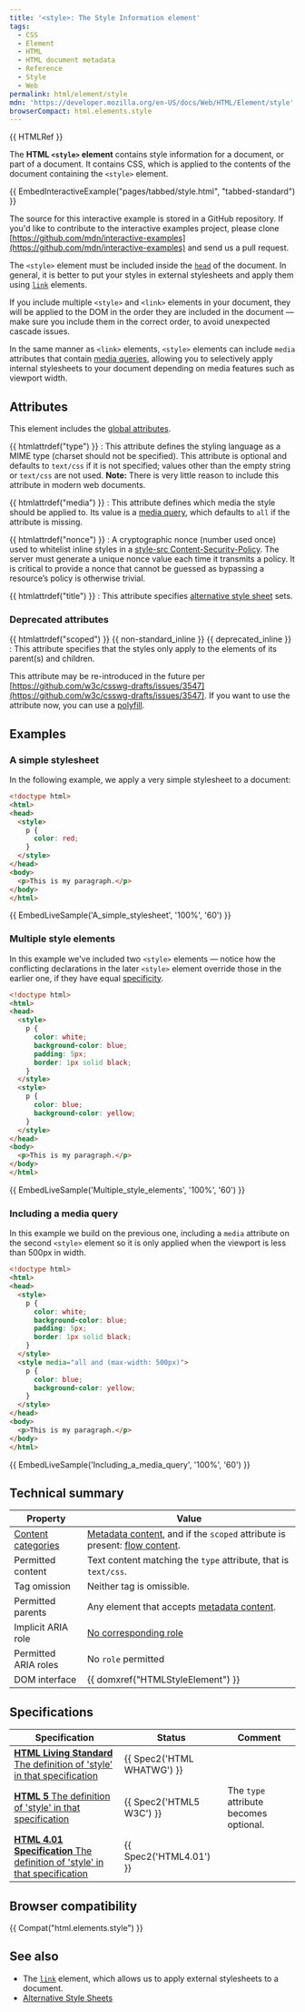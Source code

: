 ```yaml
---
title: '<style>: The Style Information element'
tags:
  - CSS
  - Element
  - HTML
  - HTML document metadata
  - Reference
  - Style
  - Web
permalink: html/element/style
mdn: 'https://developer.mozilla.org/en-US/docs/Web/HTML/Element/style'
browserCompact: html.elements.style
---
```

{{ HTMLRef }}

The **HTML `<style>` element** contains style information for a document, or part of a document. It contains CSS, which is applied to the contents of the document containing the `<style>` element.

{{ EmbedInteractiveExample("pages/tabbed/style.html", "tabbed-standard") }}

The source for this interactive example is stored in a GitHub repository. If you'd like to contribute to the interactive examples project, please clone [https://github.com/mdn/interactive-examples](https://github.com/mdn/interactive-examples) and send us a pull request.

The `<style>` element must be included inside the [`head`](/html/element/head/) of the document. In general, it is better to put your styles in external stylesheets and apply them using [`link`](/html/element/link/) elements.

If you include multiple `<style>` and `<link>` elements in your document, they will be applied to the DOM in the order they are included in the document — make sure you include them in the correct order, to avoid unexpected cascade issues.

In the same manner as `<link>` elements, `<style>` elements can include `media` attributes that contain [media queries](/css/media_queries), allowing you to selectively apply internal stylesheets to your document depending on media features such as viewport width.

## Attributes

This element includes the [global attributes](/html/global_attributes).

{{ htmlattrdef("type") }}
: This attribute defines the styling language as a MIME type (charset should not be specified). This attribute is optional and defaults to `text/css` if it is not specified; values other than the empty string or `text/css` are not used. **Note:** There is very little reason to include this attribute in modern web documents.

{{ htmlattrdef("media") }}
: This attribute defines which media the style should be applied to. Its value is a [media query](/guide/css/media_queries), which defaults to `all` if the attribute is missing.

{{ htmlattrdef("nonce") }}
: A cryptographic nonce (number used once) used to whitelist inline styles in a [style-src Content-Security-Policy](/http/headers/content-security-policy/style-src). The server must generate a unique nonce value each time it transmits a policy. It is critical to provide a nonce that cannot be guessed as bypassing a resource’s policy is otherwise trivial.

{{ htmlattrdef("title") }}
: This attribute specifies [alternative style sheet](/css/alternative_style_sheets) sets.

### Deprecated attributes

{{ htmlattrdef("scoped") }} {{ non-standard_inline }} {{ deprecated_inline }}
: This attribute specifies that the styles only apply to the elements of its parent(s) and children.

This attribute may be re-introduced in the future per [https://github.com/w3c/csswg-drafts/issues/3547](https://github.com/w3c/csswg-drafts/issues/3547). If you want to use the attribute now, you can use a [polyfill](https://github.com/samthor/scoped).

## Examples

### A simple stylesheet

In the following example, we apply a very simple stylesheet to a document:

```html
<!doctype html>
<html>
<head>
  <style>
    p {
      color: red;
    }
  </style>
</head>
<body>
  <p>This is my paragraph.</p>
</body>
</html>
```

{{ EmbedLiveSample('A_simple_stylesheet', '100%', '60') }}

### Multiple style elements

In this example we've included two `<style>` elements — notice how the conflicting declarations in the later `<style>` element override those in the earlier one, if they have equal [specificity](/css/specificity).

```html
<!doctype html>
<html>
<head>
  <style>
    p {
      color: white;
      background-color: blue;
      padding: 5px;
      border: 1px solid black;
    }
  </style>
  <style>
    p {
      color: blue;
      background-color: yellow;
    }
  </style>
</head>
<body>
  <p>This is my paragraph.</p>
</body>
</html>
```

{{ EmbedLiveSample('Multiple_style_elements', '100%', '60') }}

### Including a media query

In this example we build on the previous one, including a `media` attribute on the second `<style>` element so it is only applied when the viewport is less than 500px in width.

```html
<!doctype html>
<html>
<head>
  <style>
    p {
      color: white;
      background-color: blue;
      padding: 5px;
      border: 1px solid black;
    }
  </style>
  <style media="all and (max-width: 500px)">
    p {
      color: blue;
      background-color: yellow;
    }
  </style>
</head>
<body>
  <p>This is my paragraph.</p>
</body>
</html>
```

{{ EmbedLiveSample('Including_a_media_query', '100%', '60') }}

## Technical summary

| Property | Value |
| --- | --- |
| [Content categories](/html/content_categories) | [Metadata content](/html/content_categories#metadata_content), and if the `scoped` attribute is present: [flow content](/html/content_categories#flow_content). |
| Permitted content | Text content matching the `type` attribute, that is `text/css`. |
| Tag omission | Neither tag is omissible. |
| Permitted parents | Any element that accepts [metadata content](/html/content_categories#metadata_content). |
| Implicit ARIA role | [No corresponding role](https://www.w3.org/TR/html-aria/#dfn-no-corresponding-role) |
| Permitted ARIA roles | No `role` permitted |
| DOM interface | {{ domxref("HTMLStyleElement") }} |

## Specifications

| Specification | Status | Comment |
| --- | --- | --- |
| [**HTML Living Standard** The definition of 'style' in that specification](https://html.spec.whatwg.org/multipage/semantics.html#the-style-element) | {{ Spec2('HTML WHATWG')  }} |  |
| [**HTML 5** The definition of 'style' in that specification](https://www.w3.org/TR/html52/document-metadata.html#the-style-element) | {{ Spec2('HTML5 W3C')  }} | The `type` attribute becomes optional. |
| [**HTML 4.01 Specification** The definition of 'style' in that specification](https://www.w3.org/TR/html401/present/styles.html#h-14.2.3) | {{ Spec2('HTML4.01')  }} |  |

## Browser compatibility

{{ Compat("html.elements.style") }}

## See also

-   The [`link`](/html/element/link/) element, which allows us to apply external stylesheets to a document.
-   [Alternative Style Sheets](/css/alternative_style_sheets)